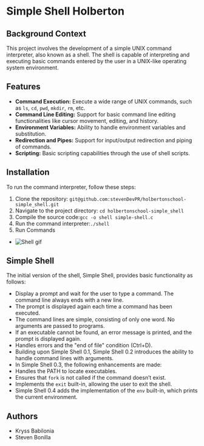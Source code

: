 # Simple Shell Holberton

## Background Context

This project involves the development of a simple UNIX command interpreter, also known as a shell. The shell is capable of interpreting and executing basic commands entered by the user in a UNIX-like operating system environment.
## Features

- **Command Execution:** Execute a wide range of UNIX commands, such as `ls`, `cd`, `pwd`, `mkdir`, `rm`, etc.
- **Command Line Editing:** Support for basic command line editing functionalities like cursor movement, editing, and history.
- **Environment Variables:** Ability to handle environment variables and substitution.
- **Redirection and Pipes:** Support for input/output redirection and piping of commands.
- **Scripting:** Basic scripting capabilities through the use of shell scripts.

## Installation

To run the command interpreter, follow these steps:

1. Clone the repository: 
`git@github.com:stevenDevPR/holbertonschool-simple_shell.git`
2. Navigate to the project directory: `cd holbertonschool-simple_shell`
3. Compile the source code:`gcc -o shell simple-shell.c` 
4. Run the command interpreter:`./shell`
5. Run Commands 
- ![Shell gif](https://miro.medium.com/v2/resize:fit:1200/1*lqEaA1-6gGQhdLS3k8X0xw.gif)

## Simple Shell

The initial version of the shell, Simple Shell, provides basic functionality as follows:

- Display a prompt and wait for the user to type a command. The command line always ends with a new line.
- The prompt is displayed again each time a command has been executed.
- The command lines are simple, consisting of only one word. No arguments are passed to programs.
- If an executable cannot be found, an error message is printed, and the prompt is displayed again.
- Handles errors and the "end of file" condition (Ctrl+D).
- Building upon Simple Shell 0.1, Simple Shell 0.2 introduces the ability to handle command lines with arguments.
- In Simple Shell 0.3, the following enhancements are made:
- Handles the PATH to locate executables.
- Ensures that `fork` is not called if the command doesn’t exist.
- Implements the `exit` built-in, allowing the user to exit the shell.
- Simple Shell 0.4 adds the implementation of the `env` built-in, which prints the current environment.

## Authors

- Kryss Babilonia
- Steven Bonilla


